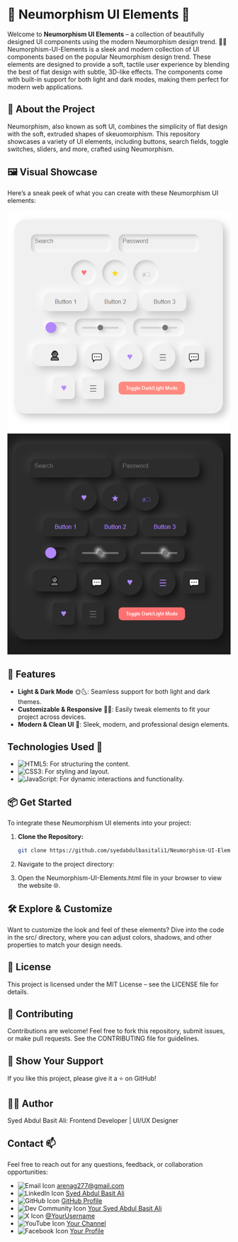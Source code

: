 # 🌟 Neumorphism UI Elements 🌟
Welcome to **Neumorphism UI Elements** – a collection of beautifully designed UI components using the modern Neumorphism design trend. 🎨✨
Neumorphism-UI-Elements is a sleek and modern collection of UI components based on the popular Neumorphism design trend. These elements are designed to provide a soft, tactile user experience by blending the best of flat design with subtle, 3D-like effects. The components come with built-in support for both light and dark modes, making them perfect for modern web applications.


## 🚀 About the Project

Neumorphism, also known as soft UI, combines the simplicity of flat design with the soft, extruded shapes of skeuomorphism. This repository showcases a variety of UI elements, including buttons, search fields, toggle switches, sliders, and more, crafted using Neumorphism.

## 🖼️ Visual Showcase

Here’s a sneak peek of what you can create with these Neumorphism UI elements:

<!-- Replace with screenshots of your UI elements -->
![Light Mode Preview](/neumorphism-preview-images/Neumorphism-Light-Mode.PNG)
![Dark Mode Preview](/neumorphism-preview-images/Neumorphism-Dark-Mode.PNG)


## 🎯 Features

- **Light & Dark Mode** 🌞🌜: Seamless support for both light and dark themes.
- **Customizable & Responsive** 🎨📱: Easily tweak elements to fit your project across devices.
- **Modern & Clean UI** 💎: Sleek, modern, and professional design elements.


## Technologies Used 🚀
- ![HTML5](https://img.shields.io/badge/HTML5-%23E34F26.svg?&style=for-the-badge&logo=html5&logoColor=white): For structuring the content.
- ![CSS3](https://img.shields.io/badge/CSS3-%231572B6.svg?&style=for-the-badge&logo=css3&logoColor=white): For styling and layout.
-  ![JavaScript](https://img.shields.io/badge/JavaScript-%23323330.svg?&style=for-the-badge&logo=javascript&logoColor=F7DF1E): For dynamic interactions and functionality.


## 📦 Get Started

To integrate these Neumorphism UI elements into your project:

1. **Clone the Repository:**
   ```bash
   git clone https://github.com/syedabdulbasitali1/Neumorphism-UI-Elements.git
2. Navigate to the project directory:
   
3. Open the Neumorphism-UI-Elements.html file in your browser to view the website 🌐.


## 🛠️ Explore & Customize
Want to customize the look and feel of these elements? Dive into the code in the src/ directory, where you can adjust colors, shadows, and other properties to match your design needs.

## 📜 License
This project is licensed under the MIT License – see the LICENSE file for details.

## 🤝 Contributing
Contributions are welcome! Feel free to fork this repository, submit issues, or make pull requests. See the CONTRIBUTING file for guidelines.

## 🌟 Show Your Support
If you like this project, please give it a ⭐️ on GitHub!

## 🧑‍💻 Author
Syed Abdul Basit Ali:
Frontend Developer | UI/UX Designer

## Contact 📫

Feel free to reach out for any questions, feedback, or collaboration opportunities:

- ![Email Icon](https://img.shields.io/badge/Email-%23D14836?style=flat-square&logo=gmail&logoColor=white)    [arenag277@gmail.com](mailto:arenag277@gmail.com) 
- ![LinkedIn Icon](https://img.shields.io/badge/LinkedIn-%230A66C2?style=flat-square&logo=linkedin&logoColor=white) [Syed Abdul Basit Ali](https://www.linkedin.com/in/syedabdulbasitali1) 
- ![GitHub Icon](https://img.shields.io/badge/GitHub-%23121011?style=flat-square&logo=github&logoColor=white) [GitHub Profile](https://github.com/syedabdulbasitali1) 
- ![Dev Community Icon](https://img.shields.io/badge/DevCommunity-%230A0A0A?style=flat-square&logo=dev&logoColor=white) [Your Syed Abdul Basit Ali](https://dev.to/syedabdulbasitali) 
- ![X Icon](https://img.shields.io/badge/X-%231DA1F2?style=flat-square&logo=twitter&logoColor=white) [@YourUsername](https://x.com/syedabdulbasitali) 
- ![YouTube Icon](https://img.shields.io/badge/YouTube-%23FF0000?style=flat-square&logo=youtube&logoColor=white) [Your Channel](https://www.youtube.com/channel/yourchannelid) 
- ![Facebook Icon](https://img.shields.io/badge/Facebook-%231877F2?style=flat-square&logo=facebook&logoColor=white) [Your Profile](https://www.facebook.com/syedabdulbasitali) 


